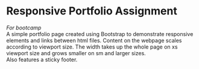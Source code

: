 # Responsive Portfolio Assignment

_For bootcamp_  
A simple portfolio page created using Bootstrap to demonstrate responsive elements and links between html files. Content on the webpage scales according to viewport size. The width takes up the whole page on xs viewport size and grows smaller on sm and larger sizes.  
Also features a sticky footer.